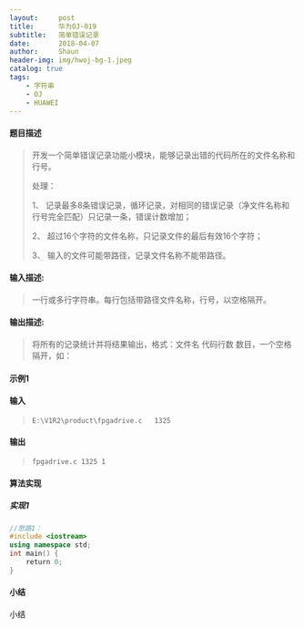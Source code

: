 ```yaml
---
layout:     post
title:      华为OJ-019
subtitle:   简单错误记录
date:       2018-04-07
author:     Shaun
header-img: img/hwoj-bg-1.jpeg
catalog: true
tags:
    - 字符串
    - OJ
    - HUAWEI
---
```



#### 题目描述

> 开发一个简单错误记录功能小模块，能够记录出错的代码所在的文件名称和行号。
>
> 处理：  
>
> 1、 记录最多8条错误记录，循环记录，对相同的错误记录（净文件名称和行号完全匹配）只记录一条，错误计数增加；
>
> 2、 超过16个字符的文件名称，只记录文件的最后有效16个字符；
>
> 3、 输入的文件可能带路径，记录文件名称不能带路径。

#### 输入描述:

> 一行或多行字符串。每行包括带路径文件名称，行号，以空格隔开。

#### 输出描述:

> 将所有的记录统计并将结果输出，格式：文件名 代码行数 数目，一个空格隔开，如：

#### 示例1

#### 输入

> ```
> E:\V1R2\product\fpgadrive.c   1325
> ```

#### 输出

> ```
> fpgadrive.c 1325 1
> ```



#### 算法实现



##### 实现1

```C++
//思路1：
#include <iostream>
using namespace std;
int main() {
    return 0;
}
```




#### 小结

小结






